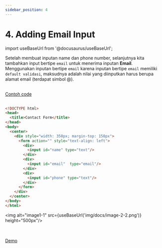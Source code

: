```yaml
---
sidebar_position: 4
---
```


# 4. Adding Email Input

import useBaseUrl from '@docusaurus/useBaseUrl';

Setelah membuat inputan name dan phone number, selanjutnya kita tambahkan input bertipe `email` untuk menerima inputan **Email**. Menggunakan inputan bertipe `email` karena inputan bertipe `email` memiliki `default validasi`, maksudnya adalah nilai yang diinputkan harus berupa alamat email (terdapat simbol @).

<br />
<a class="btn-example-code" href="https://github.com/demo-dumbways/ebook-code-result-chapter-1/tree/day2-3.adding-email-input">
Contoh code
</a>

<br />
<br />

```html {12-14} title="index.html"
<!DOCTYPE html>
<head>
  <title>Contact Form</title>
</head>
<body>
  <center>
    <div style="width: 350px; margin-top: 150px">
      <form action="" style="text-align: left">
        <div>
          <input id="name" type="text"/>
        </div>
        <div>
          <input id="email"  type="email"/>
        </div>
        <div>
          <input id="phone" type="text"/>
        </div>
      </form>
    </div>
  </center>
</body>
</html>
```

<img alt="image1-1" src={useBaseUrl('img/docs/image-2-2.png')} height="500px"/>

<br />
<br />

<div>
<a class="btn-demo" href="https://ebook-code-result-chapter-1-git-day2-3addi-6cbe3e-demo-dumbways.vercel.app">
Demo
</a>
</div>
